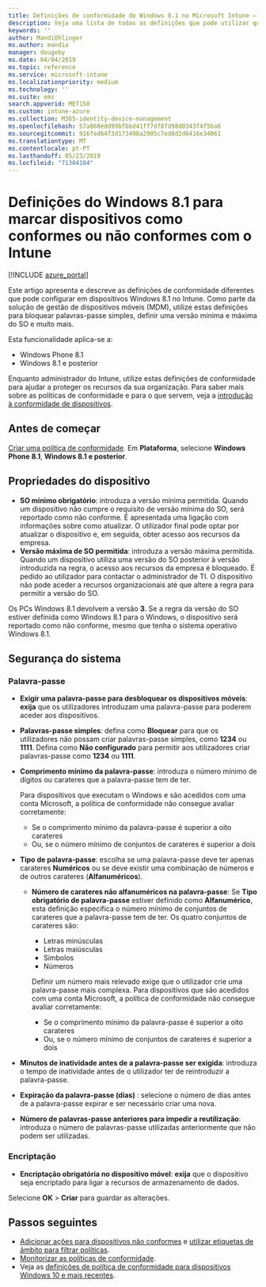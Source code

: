 ```yaml
---
title: Definições de conformidade do Windows 8.1 no Microsoft Intune – Azure | Microsoft Docs
description: Veja uma lista de todas as definições que pode utilizar quando define a conformidade para os seus dispositivos Windows 8.1 e Windows Phone 8.1 no Microsoft Intune. Verifique a conformidade da versão mínima e máxima do sistema operativo, defina o comprimento e as restrições das palavras-passe, ative a encriptação no armazenamento de dados e muito mais.
keywords: ''
author: MandiOhlinger
ms.author: mandia
manager: dougeby
ms.date: 04/04/2019
ms.topic: reference
ms.service: microsoft-intune
ms.localizationpriority: medium
ms.technology: ''
ms.suite: ems
search.appverid: MET150
ms.custom: intune-azure
ms.collection: M365-identity-device-management
ms.openlocfilehash: 57a860edd99bfbbd41ff7df8fd98d0343f4f5ba6
ms.sourcegitcommit: 916fed64f3d173498a2905c7ed8d2d6416e34061
ms.translationtype: MT
ms.contentlocale: pt-PT
ms.lasthandoff: 05/23/2019
ms.locfileid: "71304104"
---
```

# <a name="windows-81-settings-to-mark-devices-as-compliant-or-not-compliant-using-intune"></a>Definições do Windows 8.1 para marcar dispositivos como conformes ou não conformes com o Intune

[!INCLUDE [azure_portal](./includes/azure_portal.md)]

Este artigo apresenta e descreve as definições de conformidade diferentes que pode configurar em dispositivos Windows 8.1 no Intune. Como parte da solução de gestão de dispositivos móveis (MDM), utilize estas definições para bloquear palavras-passe simples, definir uma versão mínima e máxima do SO e muito mais.

Esta funcionalidade aplica-se a:

- Windows Phone 8.1
- Windows 8.1 e posterior

Enquanto administrador do Intune, utilize estas definições de conformidade para ajudar a proteger os recursos da sua organização. Para saber mais sobre as políticas de conformidade e para o que servem, veja a [introdução à conformidade de dispositivos](device-compliance-get-started.md).

## <a name="before-you-begin"></a>Antes de começar

[Criar uma política de conformidade](create-compliance-policy.md#create-the-policy). Em **Plataforma**, selecione **Windows Phone 8.1**, **Windows 8.1 e posterior**.

## <a name="device-properties"></a>Propriedades do dispositivo

- **SO mínimo obrigatório**: introduza a versão mínima permitida. Quando um dispositivo não cumpre o requisito de versão mínima do SO, será reportado como não conforme. É apresentada uma ligação com informações sobre como atualizar. O utilizador final pode optar por atualizar o dispositivo e, em seguida, obter acesso aos recursos da empresa.
- **Versão máxima de SO permitida**: introduza a versão máxima permitida. Quando um dispositivo utiliza uma versão do SO posterior à versão introduzida na regra, o acesso aos recursos da empresa é bloqueado. É pedido ao utilizador para contactar o administrador de TI. O dispositivo não pode aceder a recursos organizacionais até que altere a regra para permitir a versão do SO.

Os PCs Windows 8.1 devolvem a versão **3**. Se a regra da versão do SO estiver definida como Windows 8.1 para o Windows, o dispositivo será reportado como não conforme, mesmo que tenha o sistema operativo Windows 8.1.

## <a name="system-security"></a>Segurança do sistema

### <a name="password"></a>Palavra-passe

- **Exigir uma palavra-passe para desbloquear os dispositivos móveis**: **exija** que os utilizadores introduzam uma palavra-passe para poderem aceder aos dispositivos.
- **Palavras-passe simples**: defina como **Bloquear** para que os utilizadores não possam criar palavras-passe simples, como **1234** ou **1111**. Defina como **Não configurado** para permitir aos utilizadores criar palavras-passe como **1234** ou **1111**.
- **Comprimento mínimo da palavra-passe**: introduza o número mínimo de dígitos ou carateres que a palavra-passe tem de ter.

  Para dispositivos que executam o Windows e são acedidos com uma conta Microsoft, a política de conformidade não consegue avaliar corretamente:
  - Se o comprimento mínimo da palavra-passe é superior a oito carateres
  - Ou, se o número mínimo de conjuntos de carateres é superior a dois

- **Tipo de palavra-passe**: escolha se uma palavra-passe deve ter apenas carateres **Numéricos** ou se deve existir uma combinação de números e de outros carateres (**Alfanuméricos**).
  
  - **Número de carateres não alfanuméricos na palavra-passe**: Se **Tipo obrigatório de palavra-passe** estiver definido como **Alfanumérico**, esta definição especifica o número mínimo de conjuntos de carateres que a palavra-passe tem de ter. Os quatro conjuntos de carateres são:
    - Letras minúsculas
    - Letras maiúsculas
    - Símbolos
    - Números

    Definir um número mais relevado exige que o utilizador crie uma palavra-passe mais complexa. Para dispositivos que são acedidos com uma conta Microsoft, a política de conformidade não consegue avaliar corretamente:

    - Se o comprimento mínimo da palavra-passe é superior a oito carateres
    - Ou, se o número mínimo de conjuntos de carateres é superior a dois

- **Minutos de inatividade antes de a palavra-passe ser exigida**: introduza o tempo de inatividade antes de o utilizador ter de reintroduzir a palavra-passe.
- **Expiração da palavra-passe (dias)** : selecione o número de dias antes de a palavra-passe expirar e ser necessário criar uma nova.
- **Número de palavras-passe anteriores para impedir a reutilização**: introduza o número de palavras-passe utilizadas anteriormente que não podem ser utilizadas.

### <a name="encryption"></a>Encriptação

- **Encriptação obrigatória no dispositivo móvel**: **exija** que o dispositivo seja encriptado para ligar a recursos de armazenamento de dados.

Selecione **OK** > **Criar** para guardar as alterações.

## <a name="next-steps"></a>Passos seguintes

- [Adicionar ações para dispositivos não conformes](actions-for-noncompliance.md) e [utilizar etiquetas de âmbito para filtrar políticas](scope-tags.md).
- [Monitorizar as políticas de conformidade](compliance-policy-monitor.md).
- Veja as [definições de política de conformidade para dispositivos Windows 10 e mais recentes](compliance-policy-create-windows.md).